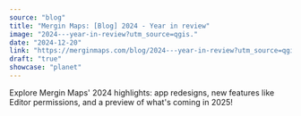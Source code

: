 ```yaml
---
source: "blog"
title: "Mergin Maps: [Blog] 2024 - Year in review"
image: "2024---year-in-review?utm_source=qgis."
date: "2024-12-20"
link: "https://merginmaps.com/blog/2024---year-in-review?utm_source=qgis"
draft: "true"
showcase: "planet"
---
```


Explore Mergin Maps' 2024 highlights: app redesigns, new features like Editor permissions, and a preview of what's coming in 2025!
